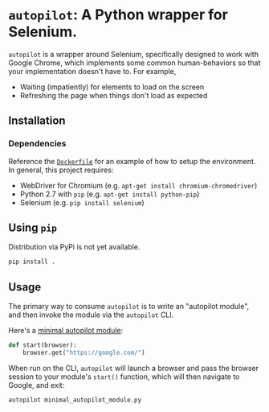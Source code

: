 # `autopilot`: A Python wrapper for Selenium.

`autopilot` is a wrapper around Selenium, specifically designed to work with
Google Chrome, which implements some common human-behaviors so that your
implementation doesn't have to. For example,

* Waiting (impatiently) for elements to load on the screen
* Refreshing the page when things don't load as expected

## Installation

### Dependencies

Reference the [`Dockerfile`](Dockerfile) for an example of how to setup the
environment. In general, this project requires:

* WebDriver for Chromium (e.g. `apt-get install chromium-chromedriver`)
* Python 2.7 with `pip` (e.g. `apt-get install python-pip`)
* Selenium (e.g. `pip install selenium`)

## Using `pip`

Distribution via PyPi is not yet available.

```bash
pip install .
```

## Usage

The primary way to consume `autopilot` is to write an "autopilot module", and
then invoke the module via the `autopilot` CLI.

Here's a [minimal autopilot module](minimal_autopilot_module.py):

```python
def start(browser):
    browser.get("https://google.com/")
```

When run on the CLI, `autopilot` will launch a browser and pass the browser
session to your module's `start()` function, which will then navigate to
Google, and exit:

```bash
autopilot minimal_autopilot_module.py
```
